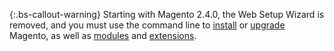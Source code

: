 {:.bs-callout-warning}
Starting with Magento 2.4.0, the Web Setup Wizard is removed, and you must use the command line to [install](https://devdocs.magento.com/guides/v2.4/install-gde/install/cli/install-cli.html) or [upgrade](https://devdocs.magento.com/guides/v2.4/comp-mgr/cli/cli-upgrade.html) Magento, as well as [modules](https://devdocs.magento.com/guides/v2.4/comp-mgr/module-man/compman-checklist.html) and [extensions](https://devdocs.magento.com/guides/v2.4/comp-mgr/extens-man/extensman-checklist.html).
